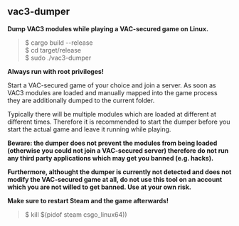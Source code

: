 ## vac3-dumper

**Dump VAC3 modules while playing a VAC-secured game on Linux.**

> $ cargo build --release  
> $ cd target/release  
> $ sudo ./vac3-dumper  

**Always run with root privileges!**

Start a VAC-secured game of your choice and join a server. As soon as VAC3 modules are loaded and manually mapped into 
the game process they are additionally dumped to the current folder.

Typically there will be multiple modules which are loaded at different at different times. Therefore it is recommended to 
start the dumper before you start the actual game and leave it running while playing.

**Beware: the dumper does not prevent the modules from being loaded (otherwise you could not join a VAC-secured server) therefore
do not run any third party applications which may get you banned (e.g. hacks).**

**Furthermore, althought the dumper is currently not detected and does not modify the VAC-secured game at all, do not use 
this tool on an account which you are not willed to get banned. Use at your own risk.**

**Make sure to restart Steam and the game afterwards!**

> $ kill $(pidof steam csgo_linux64))

